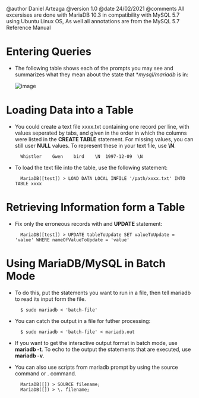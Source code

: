 @author Daniel Arteaga
@version 1.0
@date 24/02/2021
@comments All excersises are done with MariaDB 10.3 in compatibility with MySQL 5.7 using Ubuntu Linux OS, As well all annotations are from the MySQL 5.7 Reference Manual

Entering Queries
=================

- The following table shows each of the prompts you may see and summarizes what they mean about the state that **mysql/mariadb* is in:

    ![image](https://drive.google.com/uc?id=13EnvpuGcMC8Jj00TiKXhKO2YmNxIX_FR)

Loading Data into a Table
==========================

- You could create a text file xxxx.txt containing one record per line, with values seperated by tabs, and given in the order in which the columns were listed in the **CREATE TABLE** statement. For missing values, you can still user **NULL** values. To represent these in your text file, use **\N**.

        Whistler    Gwen    bird    \N  1997-12-09  \N

- To load the text file into the table, use the following statement:
     
        MariaDB([test]) > LOAD DATA LOCAL INFILE '/path/xxxx.txt' INTO TABLE xxxx

Retrieving Information form a Table
====================================

- Fix only the erroneous records with and **UPDATE** statement:

        MariaDB([test]) > UPDATE tableToUpdate SET valueToUpdate = 'value' WHERE nameOfValueToUpdate = 'value'

Using MariaDB/MySQL in Batch Mode
==================================

- To do this, put the statements you want to run in a file, then tell mariadb to read its input form the file.

        $ sudo mariadb < 'batch-file'

- You can catch the output in a file for futher processing:

        $ sudo mariadb < 'batch-file' < mariadb.out

- If you want to get the interactive output format in batch mode, use **mariadb -t**. To echo to the output the statements that are executed, use **mariadb -v**.

- You can also use scripts from mariadb prompt by using the source command or \. command.

        MariaDB([]) > SOURCE filename;
        MariaDB([]) > \. filename;
